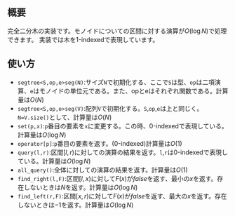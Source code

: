 ## 概要
完全二分木の実装です。モノイドについての区間に対する演算が$O(\log N)$で処理できます。
実装では木を1-indexedで表現しています。

## 使い方
* `segtree<S,op,e>seg(N)`:サイズ`N`で初期化する、ここで`S`は型、`op`は二項演算、`e`はモノイドの単位元である。また、opとeはそれぞれ関数である。計算量は$O(N)$  
* `segtree<S,op,e>seg(V)`:配列`V`で初期化する。`S`,`op`,`e`は上と同じく。`N=V.size()`として、計算量は$O(N)$  
* `set(p,x)`:`p`番目の要素を`x`に変更する。この時、0-indexedで表現している。計算量は$O(\log N)$
* `operator[p]`:`p`番目の要素を返す。(0-indexed)計算量は$O(1)$  
* `query(l,r)`:区間$[l,r)$に対しての演算の結果を返す。`l`,`r`は0-indexedで表現している。計算量は$O(\log N)$  
* `all_query()`:全体に対しての演算の結果を返す。計算量は$O(1)$  
* `find_right(l,F)`:区間$[l,x)$に対して$F(x)$が$false$を返す、最小の$x$を返す。存在しないときは$N$を返す。計算量は$O(\log N)$
* `find_left(r,F)`:区間$[x,r)$に対して$F(x)$が$false$を返す、最大の$x$を返す。存在しないときは$-1$を返す。計算量は$O(\log N)$